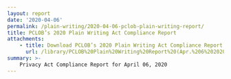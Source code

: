 ```yaml
---
layout: report
date: '2020-04-06'
permalink: /plain-writing/2020-04-06-pclob-plain-writing-report/
title: PCLOB’s 2020 Plain Writing Act Compliance Report
attachments:
    - title: Download PCLOB’s 2020 Plain Writing Act Compliance Report
      url: /library/PCLOB%20Plain%20Writing%20Report%20(Apr.%206%202020).pdf
summary: >-
    Privacy Act Compliance Report for April 06, 2020
---
```

